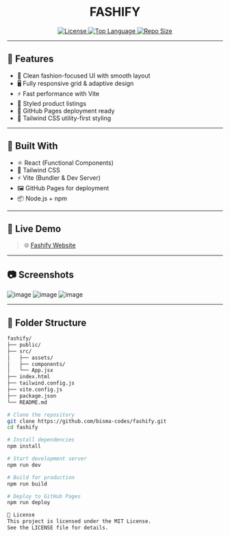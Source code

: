 <h1 align="center">
  FASHIFY
</h1>

<p align="center">
  <a href="https://github.com/bisma-codes/fashify">
    <img src="https://img.shields.io/github/license/bisma-codes/fashify?style=flat-square&color=black" alt="License" />
  </a>
  <a href="https://github.com/bisma-codes/fashify">
    <img src="https://img.shields.io/github/languages/top/bisma-codes/fashify?style=flat-square&color=black" alt="Top Language" />
  </a>
  <a href="https://github.com/bisma-codes/fashify">
    <img src="https://img.shields.io/github/repo-size/bisma-codes/fashify?style=flat-square&color=black" alt="Repo Size" />
  </a>
</p>

---

## 🌟 Features

- 🎨 Clean fashion-focused UI with smooth layout  
- 🖥️ Fully responsive grid & adaptive design  
- ⚡️ Fast performance with Vite  
- 🛒 Styled product listings  
- 🚀 GitHub Pages deployment ready  
- 💅 Tailwind CSS utility-first styling

---

## 🔧 Built With

- ⚛️ React (Functional Components)  
- 🎨 Tailwind CSS  
- ⚡️ Vite (Bundler & Dev Server)  
- 🖼️ GitHub Pages for deployment  
- 📦 Node.js + npm

---

## 🚀 Live Demo

> 🌐 [Fashify Website](https://bisma-codes.github.io/fashify/)

---

## 📷 Screenshots

![image](https://github.com/user-attachments/assets/2d5683e6-2cd6-4521-a482-11a36e0b0a11)
![image](https://github.com/user-attachments/assets/ac0311b1-47d6-4d09-ac15-0e8de35cc99c)
![image](https://github.com/user-attachments/assets/c9ff2f8a-22d9-4059-947f-222ec5bb2510)



---

## 📁 Folder Structure

```bash
fashify/
├── public/
├── src/
│   ├── assets/
│   ├── components/
│   └── App.jsx
├── index.html
├── tailwind.config.js
├── vite.config.js
├── package.json
└── README.md

# Clone the repository
git clone https://github.com/bisma-codes/fashify.git
cd fashify

# Install dependencies
npm install

# Start development server
npm run dev

# Build for production
npm run build

# Deploy to GitHub Pages
npm run deploy

📄 License
This project is licensed under the MIT License.
See the LICENSE file for details.
